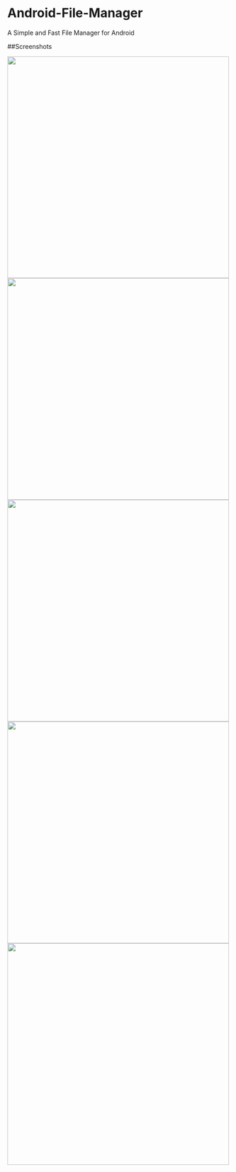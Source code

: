 # Android-File-Manager

A Simple and Fast File Manager for Android

##Screenshots


<img src="https://github.com/rauf/Android-File-Manager/blob/master/Screenshots/Permissions1.png" height="500" />
<img src="https://github.com/rauf/Android-File-Manager/blob/master/Screenshots/Permissions1.png" height="500" />
<img src="https://github.com/rauf/Android-File-Manager/blob/master/Screenshots/Permissions1.png" height="500" />
<img src="https://github.com/rauf/Android-File-Manager/blob/master/Screenshots/Permissions1.png" height="500" />
<img src="https://github.com/rauf/Android-File-Manager/blob/master/Screenshots/Permissions1.png" height="500" />
